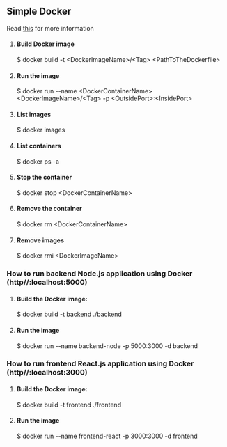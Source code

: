## Simple Docker
Read [this](https://docs.docker.com/engine/reference/builder/) for more information

1. #### Build Docker image

    $ docker build -t \<DockerImageName\>/\<Tag\> \<PathToTheDockerfile\> 

1. #### Run the image

    $ docker run --name \<DockerContainerName\> \<DockerImageName\>/\<Tag\> -p \<OutsidePort\>:\<InsidePort\>

1. #### List images

    $ docker images

1. #### List containers

    $ docker ps -a

1. #### Stop the container

    $ docker stop  \<DockerContainerName\>

1. #### Remove the container

    $ docker rm  \<DockerContainerName\>

1. #### Remove images

    $ docker rmi \<DockerImageName\>

### How to run backend Node.js application using Docker (http//:localhost:5000)

1. #### Build the Docker image:

    $ docker build -t backend ./backend

1. #### Run the image

    $ docker run --name backend-node -p 5000:3000 -d backend

### How to run frontend React.js application using Docker (http//:localhost:3000)

1. #### Build the Docker image:

    $ docker build -t frontend ./frontend

1. #### Run the image

    $ docker run --name frontend-react -p 3000:3000 -d frontend